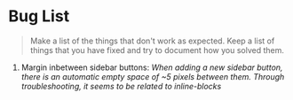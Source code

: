 # Bug List

> Make a list of the things that don't work as expected. Keep a list of things that you have fixed and try to document how you solved them.

1. Margin inbetween sidebar buttons: *When adding a new sidebar button, there is an automatic empty space of ~5 pixels between them. Through troubleshooting, it seems to be related to inline-blocks* 
